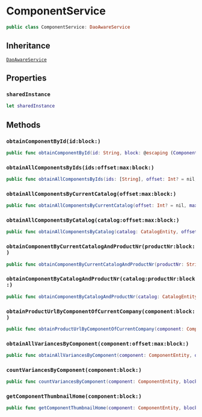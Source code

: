 # ComponentService

``` swift
public class ComponentService: DaoAwareService
```

## Inheritance

[`DaoAwareService`](/DaoAwareService)

## Properties

### `sharedInstance`

``` swift
let sharedInstance
```

## Methods

### `obtainComponentById(id:block:)`

``` swift
public func obtainComponentById(id: String, block: @escaping (ComponentEntity?, Error?) -> Void)
```

### `obtainAllComponentsByIds(ids:offset:max:block:)`

``` swift
public func obtainAllComponentsByIds(ids: [String], offset: Int? = nil, max: Int? = nil, block: @escaping ([ComponentEntity], Error?) -> Void)
```

### `obtainAllComponentsByCurrentCatalog(offset:max:block:)`

``` swift
public func obtainAllComponentsByCurrentCatalog(offset: Int? = nil, max: Int? = nil, block: @escaping ([ComponentEntity], Error?) -> Void)
```

### `obtainAllComponentsByCatalog(catalog:offset:max:block:)`

``` swift
public func obtainAllComponentsByCatalog(catalog: CatalogEntity, offset: Int? = nil, max: Int? = nil, block: @escaping ([ComponentEntity], Error?) -> Void)
```

### `obtainComponentByCurrentCatalogAndProductNr(productNr:block:)`

``` swift
public func obtainComponentByCurrentCatalogAndProductNr(productNr: String, block: @escaping (ComponentEntity?, Error?) -> Void)
```

### `obtainComponentByCatalogAndProductNr(catalog:productNr:block:)`

``` swift
public func obtainComponentByCatalogAndProductNr(catalog: CatalogEntity, productNr: String, block: @escaping (ComponentEntity?, Error?) -> Void)
```

### `obtainProductUrlByComponentOfCurrentCompany(component:block:)`

``` swift
public func obtainProductUrlByComponentOfCurrentCompany(component: ComponentEntity, block: @escaping (URL?, Error?) -> Void)
```

### `obtainAllVariancesByComponent(component:offset:max:block:)`

``` swift
public func obtainAllVariancesByComponent(component: ComponentEntity, offset: Int? = nil, max: Int? = nil, block: @escaping ([ComponentEntity], Error?) -> Void)
```

### `countVariancesByComponent(component:block:)`

``` swift
public func countVariancesByComponent(component: ComponentEntity, block: @escaping (Int, Error?) -> Void)
```

### `getComponentThumbnailHome(component:block:)`

``` swift
public func getComponentThumbnailHome(component: ComponentEntity, block: @escaping (String?, Error?) -> Void)
```
